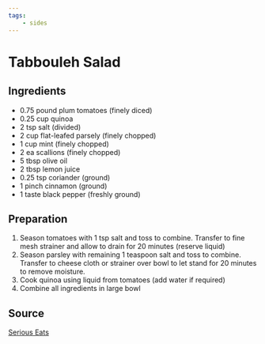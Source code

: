 ```yaml
---
tags:
    - sides
---
```

# Tabbouleh Salad

## Ingredients

- 0.75 pound plum tomatoes (finely diced)
- 0.25 cup quinoa
- 2 tsp salt (divided)
- 2 cup flat-leafed parsely (finely chopped)
- 1 cup mint (finely chopped)
- 2 ea scallions (finely chopped)
- 5 tbsp olive oil
- 2 tbsp lemon juice
- 0.25 tsp coriander (ground)
- 1 pinch cinnamon (ground)
- 1 taste black pepper (freshly ground)

## Preparation

1. Season tomatoes with 1 tsp salt and toss to combine. Transfer to fine mesh strainer and allow to drain for 20 minutes (reserve liquid)
1. Season parsley with remaining 1 teaspoon salt and toss to combine. Transfer to cheese cloth or strainer over bowl to let stand for 20 minutes to remove moisture.
1. Cook quinoa using liquid from tomatoes (add water if required)
1. Combine all ingredients in large bowl

## Source

[Serious Eats](https://www.seriouseats.com/tabbouleh-salad-recipe)
